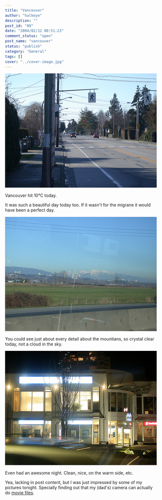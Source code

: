 ```yaml
---
title: "Vancouver"
author: "halkeye"
description: ""
post_id: "89"
date: "2004/02/12 00:51:23"
comment_status: "open"
post_name: "vancouver"
status: "publish"
category: "General"
tags: []
cover: "../cover-image.jpg"
---
```


![](4201503540_90927b8c13.jpg)

Vancouver hit 10°C today.

It was such a beautiful day today too. If it wasn't for the migrane it would have been a perfect day.

![](4201504108_86d884fef6.jpg)

You could see just about every detail about the mountians, so crystal clear today, not a cloud in the sky.

![](4201504634_37c8c23b35.jpg)

Even had an awesome night. Clean, nice, on the warm side, etc.

  

Yea, lacking in post content, but I was just impressed by some of my pictures tonight. Specially finding out that my (dad's) camera can actually do [movie files](https://www.flickr.com/photos/halkeye/4200749271/).
